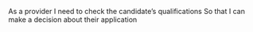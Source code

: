 As a provider
I need to check the candidate’s qualifications
So that I can make a decision about their application
